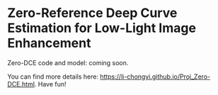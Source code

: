 # Zero-Reference Deep Curve Estimation for Low-Light Image Enhancement


Zero-DCE code and model: coming soon.

You can find more details here: https://li-chongyi.github.io/Proj_Zero-DCE.html. Have fun!

